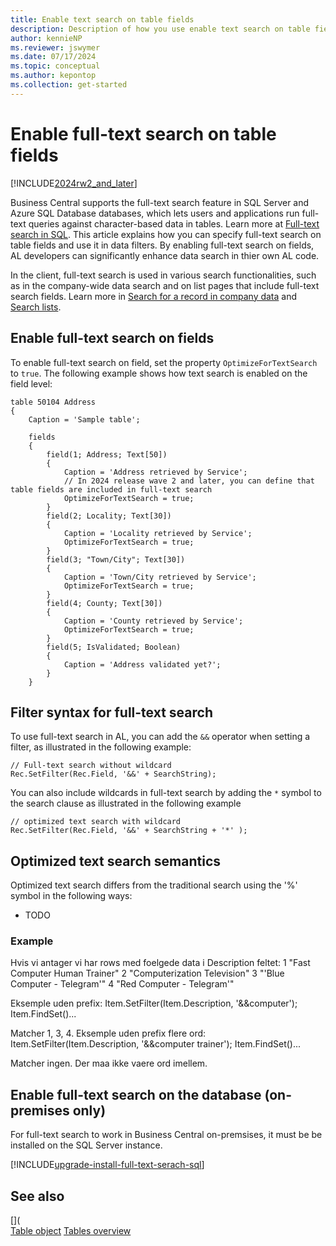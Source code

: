 ```yaml
---
title: Enable text search on table fields
description: Description of how you use enable text search on table fields.
author: kennieNP
ms.reviewer: jswymer
ms.date: 07/17/2024
ms.topic: conceptual
ms.author: kepontop
ms.collection: get-started
---
```

# Enable full-text search on table fields

[!INCLUDE[2024rw2_and_later](includes/2024rw2_and_later.md)]

Business Central supports the full-text search feature in SQL Server and Azure SQL Database databases, which lets users and applications run full-text queries against character-based data in tables. Learn more at [Full-text search in SQL](/sql/relational-databases/search/full-text-search). This article explains how you can specify full-text search on table fields and use it in data filters. By enabling full-text search on fields, AL developers can significantly enhance data search in thier own AL code.

In the client, full-text search is used in various search functionalities, such as in the company-wide data search and on list pages that include full-text search fields. Learn more in [Search for a record in company data](/dynamics365/business-central/ui-search-data) and [Search lists](/dynamics365/business-central/ui-enter-criteria-filters#searching).

## Enable full-text search on fields

To enable full-text search on field, set the property `OptimizeForTextSearch` to `true`. The following example shows how text search is enabled on the field level:

```AL
table 50104 Address
{
    Caption = 'Sample table';

    fields
    {
        field(1; Address; Text[50])
        {
            Caption = 'Address retrieved by Service';
            // In 2024 release wave 2 and later, you can define that table fields are included in full-text search
            OptimizeForTextSearch = true;
        }
        field(2; Locality; Text[30])
        {
            Caption = 'Locality retrieved by Service';
            OptimizeForTextSearch = true;
        }
        field(3; "Town/City"; Text[30])
        {
            Caption = 'Town/City retrieved by Service';
            OptimizeForTextSearch = true;            
        }
        field(4; County; Text[30])
        {
            Caption = 'County retrieved by Service';
            OptimizeForTextSearch = true;
        }
        field(5; IsValidated; Boolean)
        {
            Caption = 'Address validated yet?';
        }        
    }
```

## Filter syntax for full-text search

To use full-text search in AL, you can add the `&&` operator when setting a filter, as illustrated in the following example: 

```AL
// Full-text search without wildcard
Rec.SetFilter(Rec.Field, '&&' + SearchString);
```

You can also include wildcards in full-text search by adding the `*` symbol to the search clause as illustrated in the following example 

```AL
// optimized text search with wildcard
Rec.SetFilter(Rec.Field, '&&' + SearchString + '*' ); 
```

## Optimized text search semantics

Optimized text search differs from the traditional search using the '%' symbol in the following ways:

- TODO

### Example 

Hvis vi antager vi har rows med foelgede data i Description feltet:
1 "Fast Computer Human Trainer"
2 "Computerization Television"
3 "'Blue Computer - Telegram'"
4 "Red Computer - Telegram'"
 
 
Eksemple uden prefix: 
Item.SetFilter(Item.Description, '&&computer');
Item.FindSet()... 
 
Matcher 1, 3, 4.
Eksemple uden prefix flere ord:
Item.SetFilter(Item.Description, '&&computer trainer');
Item.FindSet()... 
 
Matcher ingen.
Der maa ikke vaere ord imellem.

## Enable full-text search on the database (on-premises only)

For full-text search to work in Business Central on-premsises, it must be be installed on the SQL Server instance. 

[!INCLUDE[upgrade-install-full-text-serach-sql](../developer/includes/upgrade-install-full-text-search-sql.md)]


## See also

[](  
[Table object](devenv-table-object.md)
[Tables overview](devenv-tables-overview.md)
